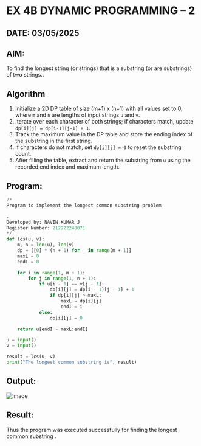 # EX 4B DYNAMIC PROGRAMMING – 2
## DATE: 03/05/2025
## AIM: 
To find the longest string (or strings) that is a substring (or are substrings) of two strings..

## Algorithm

1. Initialize a 2D DP table of size (m+1) x (n+1) with all values set to 0, where `m` and `n` are lengths of input strings `u` and `v`.
2. Iterate over each character of both strings; if characters match, update `dp[i][j] = dp[i-1][j-1] + 1`.
3. Track the maximum value in the DP table and store the ending index of the substring in the first string.
4. If characters do not match, set `dp[i][j] = 0` to reset the substring count.
5. After filling the table, extract and return the substring from `u` using the recorded end index and maximum length.


## Program:
```python
/*
Program to implement the longest common substring problem

.
Developed by: NAVIN KUMAR J
Register Number: 212222240071
*/
def lcs(u, v):
    m, n = len(u), len(v)
    dp = [[0] * (n + 1) for _ in range(m + 1)]
    maxL = 0
    endI = 0

    for i in range(1, m + 1):
        for j in range(1, n + 1):
            if u[i - 1] == v[j - 1]:
                dp[i][j] = dp[i - 1][j - 1] + 1
                if dp[i][j] > maxL:
                    maxL = dp[i][j]
                    endI = i
            else:
                dp[i][j] = 0

    return u[endI - maxL:endI]

u = input()
v = input()

result = lcs(u, v)
print("The longest common substring is", result)

```

## Output:
![image](https://github.com/user-attachments/assets/682523ca-bcec-4f55-92b3-19c7294b9847)

## Result:
Thus the program was executed successfully for finding the longest common substring .
